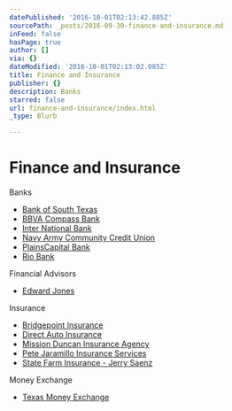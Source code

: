 ```yaml
---
datePublished: '2016-10-01T02:13:42.885Z'
sourcePath: _posts/2016-09-30-finance-and-insurance.md
inFeed: false
hasPage: true
author: []
via: {}
dateModified: '2016-10-01T02:13:02.085Z'
title: Finance and Insurance
publisher: {}
description: Banks
starred: false
url: finance-and-insurance/index.html
_type: Blurb

---
```

# Finance and Insurance

Banks

* [Bank of South Texas][0]
* [BBVA Compass Bank][1]
* [Inter National Bank][2]
* [Navy Army Community Credit Union][3]
* [PlainsCapital Bank][4]
* [Rio Bank][5]

Financial Advisors

* [Edward Jones][6]

Insurance

* [Bridgepoint Insurance][7]
* [Direct Auto Insurance][8]
* [Mission Duncan Insurance Agency][9]
* [Pete Jaramillo Insurance Services][10]
* [State Farm Insurance - Jerry Saenz][11]

Money Exchange

* [Texas Money Exchange][12]

[0]: https://www.bankofsouthtexas.com/ "Bank of South Texas"
[1]: https://www.bbvacompass.com/ "BBVA Compass"
[2]: http://www.inbweb.com/ "Inter National Bank"
[3]: http://www.navyarmyccu.com/ "Navy Army CCU"
[4]: https://www.plainscapital.com/ "PlainsCapital Bank"
[5]: https://www.riobk.com/Locations-Hours.aspx "Rio Bank - Palmview"
[6]: http://www.edwardjones.com/ "Edward Jones"
[7]: http://www.bpointservices.com/en/ "Bridgepoint Insurance"
[8]: https://www.directgeneral.com/ "Direct Auto Insurance"
[9]: http://www.missionduncan.com/ "Mission Duncan Insurance"
[10]: http://directory.missionchamber.com/listing/pete-jaramillo-insurance-services/ "Pete Jaramillo Insurance Services"
[11]: https://www.statefarm.com/agent/US/TX/Mission/Jerry-Saenz-YQ30L1YS000 "State Farm Insurance - Jerry Saenz"
[12]: http://texasmoney.com/web/ "Casa de Cambio Texas Money Exchange"